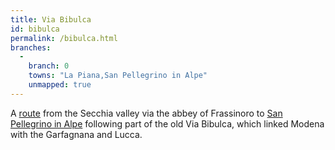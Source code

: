```yaml
---
title: Via Bibulca
id: bibulca
permalink: /bibulca.html
branches:
  -
    branch: 0
    towns: "La Piana,San Pellegrino in Alpe"
    unmapped: true
---
```


A [route][0] from the Secchia valley via the abbey of Frassinoro to [San Pellegrino in Alpe][1] following part of the old Via Bibulca, which linked Modena with the Garfagnana and Lucca.

[0]: http://www.provincia.modena.it/Servizi/sentieri/pages/EX/bibulca/bibulca.html
[1]: pellegrino.html